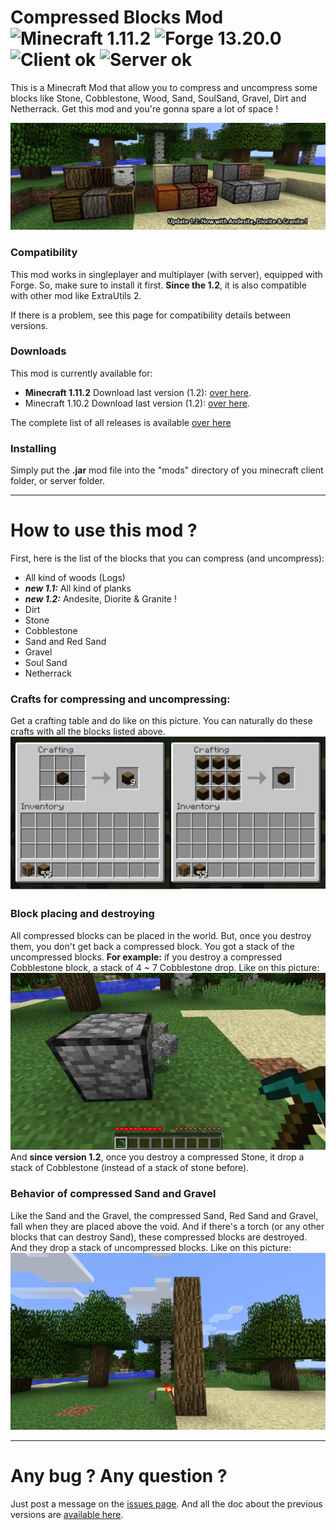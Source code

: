 # Compressed Blocks Mod ![Minecraft 1.11.2](https://img.shields.io/badge/minecraft-1.11.2-blue.svg) ![Forge 13.20.0](https://img.shields.io/badge/forge-13.20.0%2B-blue.svg) ![Client ok](https://img.shields.io/badge/client-ok-brightgreen.svg) ![Server ok](https://img.shields.io/badge/server-ok-brightgreen.svg)
This is a Minecraft Mod that allow you to compress and uncompress some blocks like Stone, Cobblestone, Wood, Sand, SoulSand, Gravel, Dirt and Netherrack. Get this mod and you're gonna spare a lot of space !

![Image](https://github.com//Joffrey4/CompressedBlocks/blob/master/docs/assets/images/blocks_8.png?raw=true)

### Compatibility
This mod works in singleplayer and multiplayer (with server), equipped with Forge. So, make sure to install it first. **Since the 1.2**, it is also compatible with other mod like ExtraUtils 2.

If there is a problem, see this page for compatibility details between versions.

### Downloads
This mod is currently available for:
- **Minecraft 1.11.2** Download last version (1.2): [over here](https://github.com/Joffrey4/CompressedBlocks/releases/tag/v1.11.2-1.2).
- Minecraft 1.10.2 Download last version (1.2): [over here](https://github.com/Joffrey4/CompressedBlocks/releases/tag/v1.10.2-1.2).

The complete list of all releases is available [over here](https://github.com/Joffrey4/CompressedBlocks/tags)

### Installing
Simply put the **.jar** mod file into the "mods" directory of you minecraft client folder, or server folder.

---
# How to use this mod ?
First, here is the list of the blocks that you can compress (and uncompress):
 - All kind of woods (Logs)
 - ***new 1.1:*** All kind of planks
 - ***new 1.2:*** Andesite, Diorite & Granite !
 - Dirt
 - Stone
 - Cobblestone
 - Sand and Red Sand
 - Gravel
 - Soul Sand
 - Netherrack
 
### Crafts for compressing and uncompressing:
Get a crafting table and do like on this picture. You can naturally do these crafts with all the blocks listed above.
![Image](https://github.com//Joffrey4/CompressedBlocks/blob/master/docs/assets/images/blocks_2.png?raw=true)

### Block placing and destroying
All compressed blocks can be placed in the world. But, once you destroy them, you don't get back a compressed block. You got a stack of the uncompressed blocks.
**For example:** if you destroy a compressed Cobblestone block, a stack of 4 ~ 7 Cobblestone drop. Like on this picture:
![Image](https://github.com//Joffrey4/CompressedBlocks/blob/master/docs/assets/images/blocks_4.gif?raw=true)
And **since version 1.2**, once you destroy a compressed Stone, it drop a stack of Cobblestone (instead of a stack of stone before).

### Behavior of compressed Sand and Gravel
Like the Sand and the Gravel, the compressed Sand, Red Sand and Gravel, fall when they are placed above the void. And if there's a torch (or any other blocks that can destroy Sand), these compressed blocks are destroyed. And they drop a stack of uncompressed blocks. Like on this picture:
![Image](https://github.com//Joffrey4/CompressedBlocks/blob/master/docs/assets/images/blocks_5.gif?raw=true)

---
# Any bug ? Any question ?
Just post a message on the [issues page](https://github.com/Joffrey4/CompressedBlocks/issues).
And all the doc about the previous versions are [available here](https://github.com/Joffrey4/CompressedBlocks/tree/master/docs/versions).

